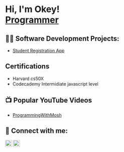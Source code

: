 <h1>Hi, I'm Okey! <br/><a href="https://github.com/joshmadakor1">Programmer</a></h1>

<h2>👨‍💻 Software Development Projects:</h2>

- [Student Registration App](https://www.youtube.com/watch?v=GMQ-Ie9HlXo)

<h2> Certifications </h2>

  - Harvard cs50X
  - Codecademy Intermidiate javascript level
      
<h2>📺 Popular YouTube Videos</h2>

- [ProgrammingWithMosh](https://www.youtube.com/@programmingwithmosh)
<h2> 🤳 Connect with me:</h2>

[<img align="left" alt="OkeyObileke | LinkedIn" width="22px" src="https://cdn.jsdelivr.net/npm/simple-icons@v3/icons/linkedin.svg" />][linkedin]
[<img align="left" alt="OkeyObileke | Instagram" width="22px" src="https://cdn.jsdelivr.net/npm/simple-icons@v3/icons/instagram.svg" />][instagram]


[instagram]: https://www.instagram.com/_rollaz_?igsh=MTdtZDFocDBybzZnNA==
[linkedin]: https://www.linkedin.com/in/okechukwu-obileke-01a526287/
<!--
**joshmadakor1/joshmadakor1** is a ✨ _special_ ✨ repository because its `README.md` (this file) appears on your GitHub profile.

Here are some ideas to get you started:

- 🔭 I’m currently working on ...
- 🌱 I’m currently learning ...
- 👯 I’m looking to collaborate on ...
- 🤔 I’m looking for help with ...
- 💬 Ask me about ...
- 📫 How to reach me: ...
- 😄 Pronouns: ...
- ⚡ Fun fact: ...
-->
